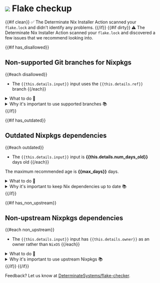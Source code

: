# ![](https://avatars.githubusercontent.com/u/80991770?s=30) Flake checkup

{{#if clean}}
✅ The Determinate Nix Installer Action scanned your `flake.lock` and didn't identify any problems.
{{/if}}
{{#if dirty}}
⚠️ The Determinate Nix Installer Action scanned your `flake.lock` and discovered a few issues that we recommend looking into.

{{#if has_disallowed}}
## Non-supported Git branches for Nixpkgs

{{#each disallowed}}
* The `{{this.details.input}}` input uses the `{{this.details.ref}}` branch
{{/each}}

<details>
<summary>What to do 🧰</summary>
<p>Use one of these branches instead:</p>

{{{supported_ref_names}}}

<p>Here's an example:</p>

```nix
{
  inputs.nixpkgs.url = "github:NixOS/nixpkgs/nixpkgs-unstable";
}
```
</details>

<details>
<summary>Why it's important to use supported branches 📚</summary>
{{{supported_refs_explainer}}}
</details>
{{/if}}

{{#if has_outdated}}
## Outdated Nixpkgs dependencies

{{#each outdated}}
* The `{{this.details.input}}` input is **{{this.details.num_days_old}}** days old
{{/each}}

The maximum recommended age is **{{max_days}}** days.

<details>
<summary>What to do 🧰</summary>
<p>For a more automated approach, use the <a href="https://github.com/determinateSystems/update-flake-lock"><code>update-flake-lock</code></a>
GitHub Action to create pull requests to update your <code>flake.lock</code>. Here's an example Actions workflow:</p>

```yaml
steps:
  - name: Automatically update flake.lock
    uses: DeterminateSystems/update-flake-lock
    with:
      pr-title: "Update flake.lock"        # PR title
      pr-labels: [dependencies, automated] # PR labels
```

<p>For a more ad hoc approach, use the <a href="https://nixos.org/manual/nix/stable/command-ref/new-cli/nix3-flake-update.html"><code>nix flake update</code></a> utility</p>:

```shell
nix flake update
```
</details>

<details>
<summary>Why it's important to keep Nix dependencies up to date 📚</summary>
{{{ outdated_deps_explainer }}}
</details>
{{/if}}

{{#if has_non_upstream}}
## Non-upstream Nixpkgs dependencies

{{#each non_upstream}}
* The `{{this.details.input}}` input has `{{this.details.owner}}` as an owner rather than `NixOS`
{{/each}}

<details>
<summary>What to do 🧰</summary>
<p>Use a Nixpkgs dependency from the <a href="https://github.com/nixos"><code>NixOS</code></a> org. Here's an example:</p>

```nix
{
  inputs.nixpkgs.url = "github:NixOS/nixpkgs";
}
```

<p>If you need a customized version of Nixpkgs, we recommend that you use
<a href="https://nixos.wiki/wiki/Overlays">overlays</a> and
per-package <a href="https://ryantm.github.io/nixpkgs/using/overrides">overrides</a>.</p>
</details>

<details>
<summary>Why it's important to use upstream Nixpkgs 📚</summary>
{{{ upstream_nixpkgs_explainer }}}
</details>
{{/if}}
{{/if}}

<p>Feedback? Let us know at <a href="https://github.com/DeterminateSystems/flake-checker">DeterminateSystems/flake-checker</a>.</p>
